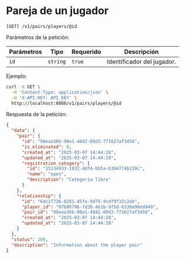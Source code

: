 # Pareja de un jugador

```
[GET] /v1/pairs/players/@id
```

Parámetros de la petición:

| Parámetros | Tipo | Requerido | Descripción |
| ---------- | ---- | --------- | ----------- |
| `id` | `string` | `true` | Identificador del jugador. |

Ejemplo:

```bash
curl -X GET \
  -H 'Content-Type: application/json' \
  -H 'X-API-KEY: API_KEY' \
  http://localhost:8080/v1/pairs/players/@id
```

Respuesta de la petición:

```json
{
  "data": {
    "pair": {
      "id": "98eaa36b-98e1-4842-80d3-771627af3458",
      "is_eliminated": 0,
      "created_at": "2025-03-07 14:44:28",
      "updated_at": "2025-03-07 14:44:28",
      "registration_category": {
        "id": "15134933-1932-4df4-bb5a-b304774b229c",
        "name": "open",
        "description": "Categoría libre"
      }
    },
    "relationship": {
      "id": "64c27726-0281-45fe-9d79-9cdf9f32c2eb",
      "player_id": "07b80796-fd26-4b1b-9f5d-6330e96ed849",
      "pair_id": "98eaa36b-98e1-4842-80d3-771627af3458",
      "created_at": "2025-03-07 14:44:28",
      "updated_at": "2025-03-07 14:44:28"
    }
  },
  "status": 200,
  "description": "Information about the player pair"
}
```
